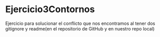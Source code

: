 # Ejercicio3Contornos
Ejercicio para solucionar el conflicto que nos encontramos al tener dos gitignore y readme(en el repositorio de GitHub y en nuestro repo local)
